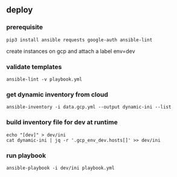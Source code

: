 ## deploy

### prerequisite

```
pip3 install ansible requests google-auth ansible-lint
```
create instances on gcp and attach a label env=dev
### validate templates
```
ansible-lint -v playbook.yml
```
### get dynamic inventory from cloud
```
ansible-inventory -i data.gcp.yml --output dynamic-ini --list
```
### build inventory file for dev at runtime
```
echo "[dev]" > dev/ini
cat dynamic-ini | jq -r '.gcp_env_dev.hosts[]' >> dev/ini
```
### run playbook
```
ansible-playbook -i dev/ini playbook.yml
```
